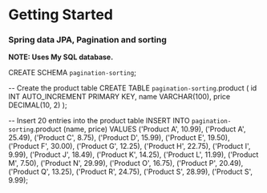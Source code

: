 # Getting Started

### Spring data JPA, Pagination and sorting

**NOTE: Uses My SQL database.**

CREATE SCHEMA `pagination-sorting`;

-- Create the product table
CREATE TABLE `pagination-sorting`.product (
id INT AUTO_INCREMENT PRIMARY KEY,
name VARCHAR(100),
price DECIMAL(10, 2)
);

-- Insert 20 entries into the product table
INSERT INTO `pagination-sorting`.product (name, price) VALUES
('Product A', 10.99),
('Product A', 25.49),
('Product C', 8.75),
('Product D', 15.99),
('Product E', 19.50),
('Product F', 30.00),
('Product G', 12.25),
('Product H', 22.75),
('Product I', 9.99),
('Product J', 18.49),
('Product K', 14.25),
('Product L', 11.99),
('Product M', 7.50),
('Product N', 29.99),
('Product O', 16.75),
('Product P', 20.49),
('Product Q', 13.25),
('Product R', 24.75),
('Product S', 28.99),
('Product S', 9.99);


